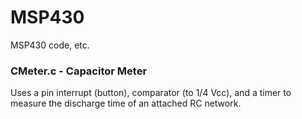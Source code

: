 # MSP430
MSP430 code, etc.

### CMeter.c - Capacitor Meter
Uses a pin interrupt (button), comparator (to 1/4 Vcc), and a timer to measure the discharge time of an attached RC network.
